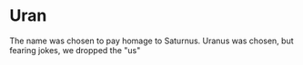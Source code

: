 # Uran

The name was chosen to pay homage to Saturnus. Uranus was chosen, but fearing jokes, we dropped the "us"
